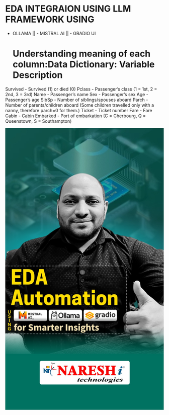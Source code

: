 # EDA INTEGRAION USING LLM FRAMEWORK USING
- OLLAMA || - MISTRAL AI || - GRADIO UI

  # Understanding meaning of each column:Data Dictionary: Variable Description

Survived - Survived (1) or died (0)
Pclass - Passenger’s class (1 = 1st, 2 = 2nd, 3 = 3rd)
Name - Passenger’s name
Sex - Passenger’s sex
Age - Passenger’s age
SibSp - Number of siblings/spouses aboard
Parch - Number of parents/children aboard (Some children travelled only with a nanny, therefore parch=0 for them.)
Ticket - Ticket number
Fare - Fare
Cabin - Cabin
Embarked - Port of embarkation (C = Cherbourg, Q = Queenstown, S = Southampton)



![image Alt](https://github.com/kodigitaccount/EDA_INTEGRATION_LLM/blob/124717db0acf3b14302ae07d7e461829a2683bc9/WhatsApp%20Image%202025-02-27%20at%207.08.13%20PM.jpeg)

